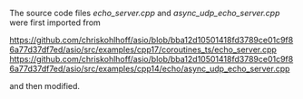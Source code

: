 
The source code files _echo_server.cpp_ and _async_udp_echo_server.cpp_ were first imported from

https://github.com/chriskohlhoff/asio/blob/bba12d10501418fd3789ce01c9f86a77d37df7ed/asio/src/examples/cpp17/coroutines_ts/echo_server.cpp
https://github.com/chriskohlhoff/asio/blob/bba12d10501418fd3789ce01c9f86a77d37df7ed/asio/src/examples/cpp14/echo/async_udp_echo_server.cpp

and then modified.